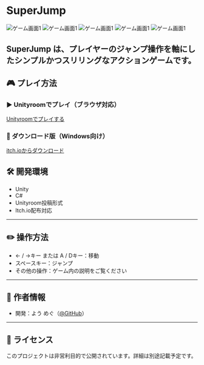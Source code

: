 # SuperJump

![ゲーム画面1](superJump1.pmg)
![ゲーム画面1](superJump2.pmg)
![ゲーム画面1](superJump3.pmg)
![ゲーム画面1](superJump4.pmg)
![ゲーム画面1](superJump5.pmg)


**SuperJump** は、プレイヤーのジャンプ操作を軸にしたシンプルかつスリリングなアクションゲームです。
---

## 🎮 プレイ方法

### ▶ Unityroomでプレイ（ブラウザ対応）
[Unityroomでプレイする](https://unityroom.com/games/superjump)

### 💾 ダウンロード版（Windows向け）
[itch.ioからダウンロード](https://yotya.itch.io/superjump)


## 🛠️ 開発環境

- Unity
- C#
- Unityroom投稿形式
- Itch.io配布対応

---

## ✏️ 操作方法
- ← / →キー または A / Dキー：移動
- スペースキー：ジャンプ
- その他の操作：ゲーム内の説明をご覧ください

---

## 🔗 作者情報

- 開発：よう めぐ（[@GitHub](https://github.com/yossy-o-o)）

---

## 📄 ライセンス

このプロジェクトは非営利目的で公開されています。詳細は別途記載予定です。
